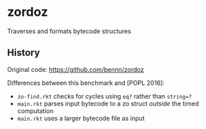 zordoz
===

Traverses and formats bytecode structures


History
---

Original code: <https://github.com/bennn/zordoz>

Differences between this benchmark and [POPL 2016]:

- `zo-find.rkt` checks for cycles using `eq?` rather than `string=?`
- `main.rkt` parses input bytecode to a zo struct _outside_ the timed computation
- `main.rkt` uses a larger bytecode file as input
